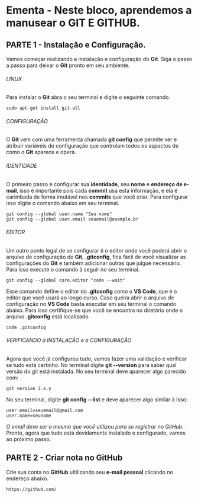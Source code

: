 # Ementa - Neste bloco, aprendemos a manusear o GIT E GITHUB.


## PARTE 1 - Instalação e Configuração.
Vamos começar realizando a instalação e configuração do **Git**. Siga o passo a passo para deixar o **Git** pronto em seu ambiente.

###### LINUX
Para instalar o **Git** abra o seu terminal e digite o seguinte comando.
```
sudo apt-get install git-all
```

###### CONFIGURAÇÃO
O **Git** vem com uma ferramenta chamada **git config** que permite ver e atribuir variáveis de configuração que controlam todos os aspectos de como o **Git** aparece e opera.

###### IDENTIDADE
O primeiro passo é configurar sua **identidade**, seu **nome** e **endereço de e-mail**, isso é importante pois cada **commit** usa esta informação, e ela é carimbada de forma imutável nos **commits** que você criar. Para configurar isso digite o comando abaixo em seu terminal.
```
git config --global user.name "Seu nome"
git config --global user.email seuemail@exemplo.br
```

###### EDITOR
Um outro ponto legal de se configurar é o editor onde você poderá abrir o arquivo de configuração do **Git**, **.gitconfig**, fica fácil de você visualizar as configurações do **Git** e também adicionar outras que julgue necessário. Para isso execute o comando à seguir no seu terminal.
```
git config --global core.editor "code --wait"
```
Esse comando define o editor do **.gitconfig** como o **VS Code**, que é o editor que você usará ao longo curso. Caso queira abrir o arquivo de configuração no **VS Code** basta executar em seu terminal o comando abaixo. Para isso certifique-se que você se encontra no diretório onde o arquivo **.gitconfig** está localizado.
```
code .gitconfig
```

###### VERIFICANDO a INSTALAÇÃO e a CONFIGURAÇÃO
Agora que você já configurou tudo, vamos fazer uma validação e verificar se tudo está certinho.
No terminal digite **git --version** para saber qual versão do git está instalada.
No seu terminal deve aparecer algo parecido com:
```
git version 2.x.y
```
No seu terminal, digite **git config --list** e deve aparecer algo similar à isso:
```
user.email=seuemail@gmail.com
user.name=seunome
```
*O email deve ser o mesmo que você utilizou para se registrar no GitHub*.
Pronto, agora que tudo está devidamente instalado e configurado, vamos ao próximo passo.


## PARTE 2 - Criar nota no GitHub
Crie sua conta no **GitHub** ultilizando seu **e-mail pessoal** clicando no endereço abaixo.
```
https://github.com/
```



